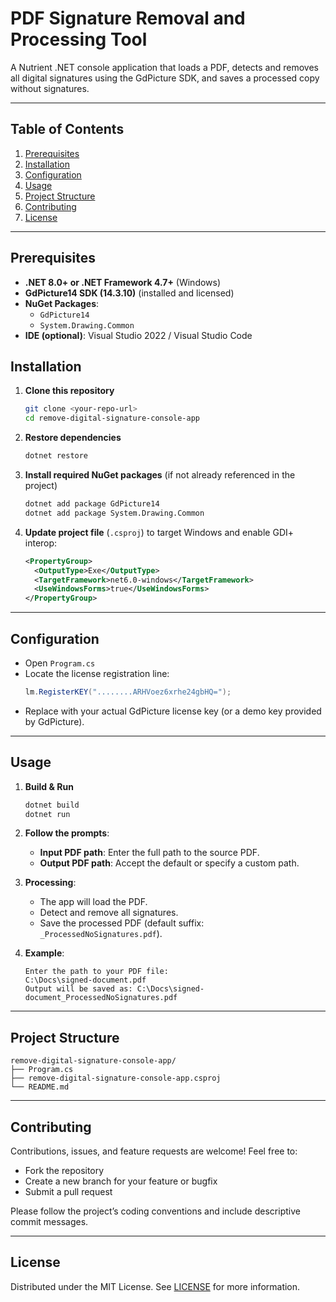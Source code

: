 # PDF Signature Removal and Processing Tool

A Nutrient .NET console application that loads a PDF, detects and removes all digital signatures using the GdPicture SDK, and saves a processed copy without signatures.

---

## Table of Contents

1. [Prerequisites](#prerequisites)
2. [Installation](#installation)
3. [Configuration](#configuration)
4. [Usage](#usage)
5. [Project Structure](#project-structure)
6. [Contributing](#contributing)
7. [License](#license)

---

## Prerequisites

- **.NET 8.0+ or .NET Framework 4.7+** (Windows)
- **GdPicture14 SDK (14.3.10)** (installed and licensed)
- **NuGet Packages**:
  - `GdPicture14`
  - `System.Drawing.Common`
- **IDE (optional)**: Visual Studio 2022 / Visual Studio Code

## Installation

1. **Clone this repository**

   ```bash
   git clone <your-repo-url>
   cd remove-digital-signature-console-app
   ```

2. **Restore dependencies**

   ```bash
   dotnet restore
   ```

3. **Install required NuGet packages** (if not already referenced in the project)

   ```bash
   dotnet add package GdPicture14
   dotnet add package System.Drawing.Common
   ```

4. **Update project file** (`.csproj`) to target Windows and enable GDI+ interop:

   ```xml
   <PropertyGroup>
     <OutputType>Exe</OutputType>
     <TargetFramework>net6.0-windows</TargetFramework>
     <UseWindowsForms>true</UseWindowsForms>
   </PropertyGroup>
   ```

---

## Configuration

- Open `Program.cs`
- Locate the license registration line:
  ```csharp
  lm.RegisterKEY("........ARHVoez6xrhe24gbHQ=");
  ```
- Replace with your actual GdPicture license key (or a demo key provided by GdPicture).

---

## Usage

1. **Build & Run**

   ```bash
   dotnet build
   dotnet run
   ```

2. **Follow the prompts**:

   - **Input PDF path**: Enter the full path to the source PDF.
   - **Output PDF path**: Accept the default or specify a custom path.

3. **Processing**:

   - The app will load the PDF.
   - Detect and remove all signatures.
   - Save the processed PDF (default suffix: `_ProcessedNoSignatures.pdf`).

4. **Example**:

   ```text
   Enter the path to your PDF file:
   C:\Docs\signed-document.pdf
   Output will be saved as: C:\Docs\signed-document_ProcessedNoSignatures.pdf
   ```

---

## Project Structure

```
remove-digital-signature-console-app/
├── Program.cs
├── remove-digital-signature-console-app.csproj
└── README.md
```

---

## Contributing

Contributions, issues, and feature requests are welcome! Feel free to:

- Fork the repository
- Create a new branch for your feature or bugfix
- Submit a pull request

Please follow the project’s coding conventions and include descriptive commit messages.

---

## License

Distributed under the MIT License. See [LICENSE](LICENSE) for more information.

